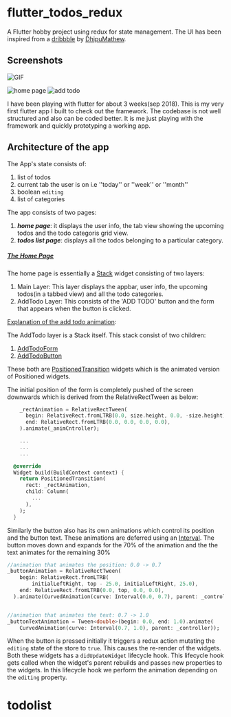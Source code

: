 # flutter_todos_redux

A Flutter hobby project using redux for state management. The UI has been inspired from a [dribbble](https://dribbble.com/shots/5261578-Task-Manager-TODO-Interaction-UX) by [DhipuMathew](https://dribbble.com/DhipuMathew).

## Screenshots

![GIF](https://cdn.dribbble.com/users/673583/screenshots/5261578/dribbble1.gif)

![home page](https://lh3.googleusercontent.com/ajupf-ZQllLf5TIfWjSJ6pOQTMtqKDue_r-yo6MLkFXCDNFjcAscMxq2rt0XHo6YMiYCbKmdPEuH) ![add todo](https://lh3.googleusercontent.com/S9dZ0BG9P_M7GbczeIM2tQ5T2wUNWXyw_Vg0fj_RfUGZS-A98tAfAY6nCtzfcOUqNUB5YywVXcp3)

I have been playing with flutter for about 3 weeks(sep 2018). This is my very first flutter app I built to check out the framework. The codebase is not well structured and also can be coded better. It is me just playing with the framework and quickly prototyping a working app.

## Architecture of the app

The App's state consists of:

1. list of todos
2. current tab the user is on i.e ''today'' or ''week'' or ''month''
3. boolean `editing`
4. list of categories

The app consists of two pages:

1. **_home page_**: it displays the user info, the tab view showing the upcoming todos and the todo categoris grid view.
2. **_todos list page_**: displays all the todos belonging to a particular category.

##### <u>The Home Page</u>

The home page is essentially a [Stack](https://docs.flutter.io/flutter/widgets/Stack-class.html) widget consisting of two layers:

1. Main Layer: This layer displays the appbar, user info, the upcoming todos(in a tabbed view) and all the todo categories.
2. AddTodo Layer: This consists of the 'ADD TODO' button and the form that appears when the button is clicked.

<u>Explanation of the add todo animation</u>:

The AddTodo layer is a Stack itself. This stack consist of two children:

1.  [AddTodoForm](https://github.com/rvamsikrishna/flutter_todos_redux/blob/master/lib/add_todo_form.dart)
2.  [AddTodoButton](https://github.com/rvamsikrishna/flutter_todos_redux/blob/master/lib/add_todo_button.dart)

These both are [PositionedTransition](https://docs.flutter.io/flutter/widgets/PositionedTransition-class.html) widgets which is the animated version of Positioned widgets.

The initial position of the form is completely pushed of the screen downwards which is derived from the RelativeRectTween as below:

```dart
    _rectAnimation = RelativeRectTween(
      begin: RelativeRect.fromLTRB(0.0, size.height, 0.0, -size.height),
      end: RelativeRect.fromLTRB(0.0, 0.0, 0.0, 0.0),
    ).animate(_animCntroller);

	...
    ...
    ...

  @override
  Widget build(BuildContext context) {
    return PositionedTransition(
      rect: _rectAnimation,
      child: Column(
        ...
      ),
    );
  }

```

Similarly the button also has its own animations which control its position and the button text. These animations are deferred using an [Interval](https://docs.flutter.io/flutter/animation/Interval-class.html). The button moves down and expands for the 70% of the animation and the the text animates for the remaining 30%

```dart
//animation that animates the position: 0.0 -> 0.7
_buttonAnimation = RelativeRectTween(
    begin: RelativeRect.fromLTRB(
        initialLeftRight, top - 25.0, initialLeftRight, 25.0),
    end: RelativeRect.fromLTRB(0.0, top, 0.0, 0.0),
  ).animate(CurvedAnimation(curve: Interval(0.0, 0.7), parent: _controller));


//animation that animates the text: 0.7 -> 1.0
_buttonTextAnimation = Tween<double>(begin: 0.0, end: 1.0).animate(
    CurvedAnimation(curve: Interval(0.7, 1.0), parent: _controller));
```

When the button is pressed initially it triggers a redux action mutating the `editing` state of the store to `true`. This causes the re-render of the widgets. Both these widgets has a `didUpdateWidget` lifecycle hook. This lifecycle hook gets called when the widget's parent rebuilds and passes new properties to the widgets. In this lifecycle hook we perform the animation depending on the `editing` property.
# todolist

